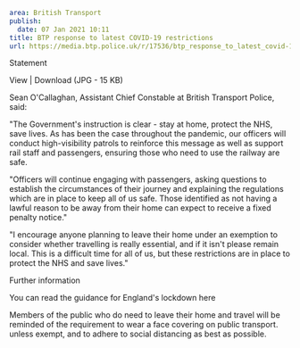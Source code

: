 ```yaml
area: British Transport
publish:
  date: 07 Jan 2021 10:11
title: BTP response to latest COVID-19 restrictions
url: https://media.btp.police.uk/r/17536/btp_response_to_latest_covid-19_restrictions
```

Statement

View | Download (JPG - 15 KB)

Sean O'Callaghan, Assistant Chief Constable at British Transport Police, said:

"The Government's instruction is clear - stay at home, protect the NHS, save lives. As has been the case throughout the pandemic, our officers will conduct high-visibility patrols to reinforce this message as well as support rail staff and passengers, ensuring those who need to use the railway are safe.

"Officers will continue engaging with passengers, asking questions to establish the circumstances of their journey and explaining the regulations which are in place to keep all of us safe. Those identified as not having a lawful reason to be away from their home can expect to receive a fixed penalty notice."

"I encourage anyone planning to leave their home under an exemption to consider whether travelling is really essential, and if it isn't please remain local. This is a difficult time for all of us, but these restrictions are in place to protect the NHS and save lives."

Further information

You can read the guidance for England's lockdown here

Members of the public who do need to leave their home and travel will be reminded of the requirement to wear a face covering on public transport. unless exempt, and to adhere to social distancing as best as possible.
